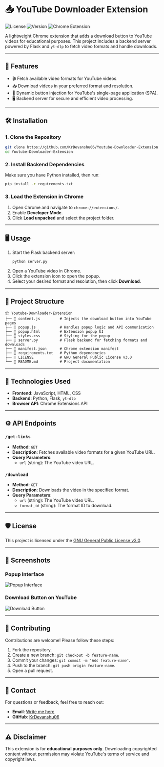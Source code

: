 # 📥 YouTube Downloader Extension

![License](https://img.shields.io/badge/License-GPLv3-blue.svg)
![Version](https://img.shields.io/badge/Version-1.0-brightgreen)
![Chrome Extension](https://img.shields.io/badge/Chrome-Extension-orange)

A lightweight Chrome extension that adds a download button to YouTube videos for educational purposes. This project includes a backend server powered by Flask and `yt-dlp` to fetch video formats and handle downloads.

---

## 🚀 Features

- 🎬 Fetch available video formats for YouTube videos.
- 📥 Download videos in your preferred format and resolution.
- 🔄 Dynamic button injection for YouTube's single-page application (SPA).
- 🖥️ Backend server for secure and efficient video processing.

---

## 🛠️ Installation

### 1. Clone the Repository
```bash
git clone https://github.com/KrDevanshu06/Youtube-Downloader-Extension.git
cd Youtube-Downloader-Extension
```

### 2. Install Backend Dependencies
Make sure you have Python installed, then run:
```bash
pip install -r requirements.txt
```

### 3. Load the Extension in Chrome
1. Open Chrome and navigate to `chrome://extensions/`.
2. Enable **Developer Mode**.
3. Click **Load unpacked** and select the project folder.

---

## 🖥️ Usage

1. Start the Flask backend server:
   ```bash
   python server.py
   ```
2. Open a YouTube video in Chrome.
3. Click the extension icon to open the popup.
4. Select your desired format and resolution, then click **Download**.

---

## 📂 Project Structure

```
📦 Youtube-Downloader-Extension
├── 📄 content.js         # Injects the download button into YouTube pages
├── 📄 popup.js           # Handles popup logic and API communication
├── 📄 popup.html         # Extension popup UI
├── 📄 styles.css         # Styling for the popup
├── 📄 server.py          # Flask backend for fetching formats and downloads
├── 📄 manifest.json      # Chrome extension manifest
├── 📄 requirements.txt   # Python dependencies
├── 📄 LICENSE            # GNU General Public License v3.0
└── 📄 README.md          # Project documentation
```

---

## 🔧 Technologies Used

- **Frontend**: JavaScript, HTML, CSS
- **Backend**: Python, Flask, `yt-dlp`
- **Browser API**: Chrome Extensions API

---

## ⚙️ API Endpoints

### `/get-links`
- **Method**: `GET`
- **Description**: Fetches available video formats for a given YouTube URL.
- **Query Parameters**:
  - `url` (string): The YouTube video URL.

### `/download`
- **Method**: `GET`
- **Description**: Downloads the video in the specified format.
- **Query Parameters**:
  - `url` (string): The YouTube video URL.
  - `format_id` (string): The format ID to download.

---

## 🛡️ License

This project is licensed under the [GNU General Public License v3.0](LICENSE).

---

## 📸 Screenshots

### Popup Interface
![Popup Interface](https://via.placeholder.com/300x200?text=Popup+Interface)

### Download Button on YouTube
![Download Button](https://via.placeholder.com/300x200?text=Download+Button)

---

## 🤝 Contributing

Contributions are welcome! Please follow these steps:
1. Fork the repository.
2. Create a new branch: `git checkout -b feature-name`.
3. Commit your changes: `git commit -m 'Add feature-name'`.
4. Push to the branch: `git push origin feature-name`.
5. Open a pull request.

---

## 📧 Contact

For questions or feedback, feel free to reach out:
- **Email**: [Write me here](mailto:krdevanshu06@rediffmail.com)
- **GitHub**: [KrDevanshu06](https://github.com/KrDevanshu06)

---

## ⚠️ Disclaimer

This extension is for **educational purposes only**. Downloading copyrighted content without permission may violate YouTube's terms of service and copyright laws.
